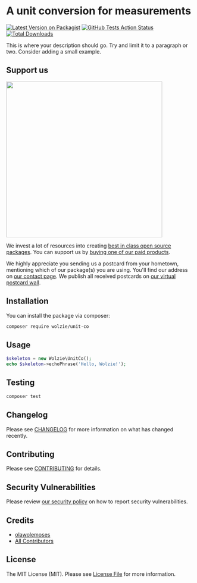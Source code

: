 # A unit conversion for measurements

[![Latest Version on Packagist](https://img.shields.io/packagist/v/wolzie/unit-co.svg?style=flat-square)](https://packagist.org/packages/wolzie/unit-co)
[![GitHub Tests Action Status](https://img.shields.io/github/workflow/status/wolzie/unit-co/run-tests?label=tests)](https://github.com/wolzie/unit-co/actions?query=workflow%3Arun-tests+branch%3Amaster)
[![Total Downloads](https://img.shields.io/packagist/dt/wolzie/unit-co.svg?style=flat-square)](https://packagist.org/packages/wolzie/unit-co)


This is where your description should go. Try and limit it to a paragraph or two. Consider adding a small example.

## Support us

[<img src="https://github-ads.s3.eu-central-1.amazonaws.com/package-skeleton-php.jpg?t=1" width="419px" />](https://spatie.be/github-ad-click/package-skeleton-php)

We invest a lot of resources into creating [best in class open source packages](https://spatie.be/open-source). You can support us by [buying one of our paid products](https://spatie.be/open-source/support-us).

We highly appreciate you sending us a postcard from your hometown, mentioning which of our package(s) you are using. You'll find our address on [our contact page](https://spatie.be/about-us). We publish all received postcards on [our virtual postcard wall](https://spatie.be/open-source/postcards).

## Installation

You can install the package via composer:

```bash
composer require wolzie/unit-co
```

## Usage

``` php
$skeleton = new Wolzie\UnitCo();
echo $skeleton->echoPhrase('Hello, Wolzie!');
```

## Testing

``` bash
composer test
```

## Changelog

Please see [CHANGELOG](CHANGELOG.md) for more information on what has changed recently.

## Contributing

Please see [CONTRIBUTING](.github/CONTRIBUTING.md) for details.

## Security Vulnerabilities

Please review [our security policy](../../security/policy) on how to report security vulnerabilities.

## Credits

- [olawolemoses](https://github.com/olawolemoses)
- [All Contributors](../../contributors)

## License

The MIT License (MIT). Please see [License File](LICENSE.md) for more information.
